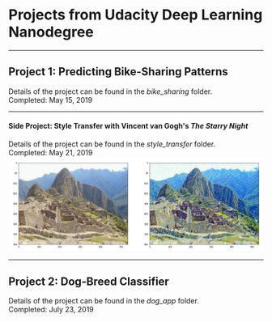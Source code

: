 # Projects from Udacity Deep Learning Nanodegree
- - - -
## Project 1: Predicting Bike-Sharing Patterns  
Details of the project can be found in the *bike_sharing* folder.  
Completed: May 15, 2019

- - - -
#### Side Project: Style Transfer with Vincent van Gogh's *The Starry Night*  
Details of the project can be found in the *style_transfer* folder.  
Completed: May 21, 2019  
<img src="https://github.com/jonessarae/deep_learning_projects/blob/master/style_transfer/images/machu_picchu_van_gogh_style.png">
- - - -
## Project 2: Dog-Breed Classifier
Details of the project can be found in the *dog_app* folder.  
Completed: July 23, 2019



